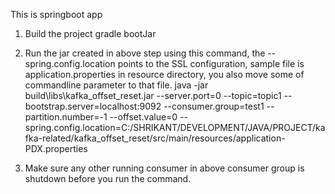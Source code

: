 This is springboot app

1. Build the project
gradle bootJar


2. Run the jar created in above step using this command, the --spring.config.location points to the SSL configuration, sample file is application.properties in
resource directory, you also move some of commandline parameter to that file.
java -jar build\libs\kafka_offset_reset.jar --server.port=0 --topic=topic1 --bootstrap.server=localhost:9092 --consumer.group=test1 --partition.number=-1 --offset.value=0 --spring.config.location=C:/SHRIKANT/DEVELOPMENT/JAVA/PROJECT/kafka-related/kafka_offset_reset/src/main/resources/application-PDX.properties

3. Make sure any other running consumer in above consumer group is shutdown before you run the command.